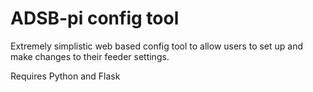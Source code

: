 # ADSB-pi config tool

Extremely simplistic web based config tool to allow users to set up and make changes to their feeder settings.

Requires Python and Flask
